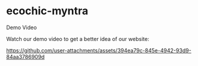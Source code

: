 # ecochic-myntra

Demo Video

Watch our demo video to get a better idea of our website:



https://github.com/user-attachments/assets/394ea79c-845e-4942-93d9-84aa3786909d




